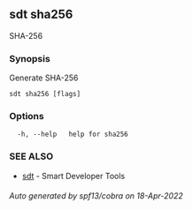 ## sdt sha256

SHA-256

### Synopsis

Generate SHA-256

```
sdt sha256 [flags]
```

### Options

```
  -h, --help   help for sha256
```

### SEE ALSO

* [sdt](sdt.md)	 - Smart Developer Tools

###### Auto generated by spf13/cobra on 18-Apr-2022
